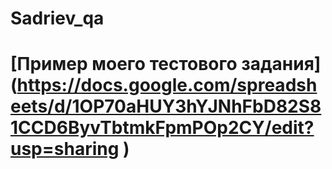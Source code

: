 # Sadriev_qa

# [Пример моего тестового задания] (https://docs.google.com/spreadsheets/d/1OP70aHUY3hYJNhFbD82S81CCD6ByvTbtmkFpmPOp2CY/edit?usp=sharing )